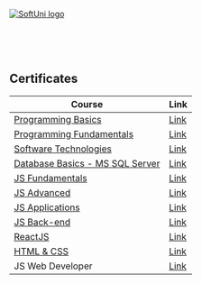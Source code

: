<a name="certificates" href="https://softuni.bg/" rel="Courses">  ![SoftUni logo][logo] <a/>

[logo]: http://innovationstarterbox.bg/wp-content/uploads/2016/05/Softuni_logo_trasparent.png "Logo Title Text 2"

<br/>
<br/>
<br/>

<h2> Certificates </h2>

|**Course**|**Link**| 
|---|---|
|<a href="https://softuni.bg/trainings/1770/programming-basics-with-csharp-october-2017/" > Programming Basics </a> | <a href="https://softuni.bg/certificates/details/49977/d0426622"> Link </a> |
|<a href="https://softuni.bg/trainings/1786/programming-fundamentals-january-2018" > Programming Fundamentals </a> | <a href="https://softuni.bg/certificates/details/54378/154c1eea"> Link </a> |
|<a href="https://softuni.bg/trainings/1787/software-technologies-march-2018" > Software Technologies </a> | <a href="https://softuni.bg/certificates/details/54166/7236c0a2"> Link </a> |
|<a href="https://softuni.bg/trainings/1985/database-basics-mssql-may-2018/internal" > Database Basics - MS SQL Server </a> | <a href="https://softuni.bg/certificates/details/55559/8b912c84"> Link </a> |
|<a href="https://softuni.bg/trainings/1968/js-fundamentals-may-2018" > JS Fundamentals </a> | <a href="https://softuni.bg/certificates/details/57821/70b3a67b"> Link </a> |
|<a href="https://softuni.bg/trainings/1969/js-advanced-june-2018" > JS Advanced </a> | <a href="https://softuni.bg/certificates/details/56196/efd50a16"> Link </a> |
|<a href="https://softuni.bg/trainings/1970/js-applications-july-2018" > JS Applications </a> | <a href="https://softuni.bg/certificates/details/57852/54cd8fb7"> Link </a> |
|<a href="https://softuni.bg/trainings/2452/js-back-end-september-2019" > JS Back-end </a> | <a href="https://softuni.bg/certificates/details/72492/0d3b6dba"> Link </a> |
|<a href="https://softuni.bg/trainings/2570/reactjs-october-2019" > ReactJS </a> | <a href="https://softuni.bg/certificates/details/75510/8c8a6588"> Link </a> |
|<a href="https://softuni.bg/trainings/2784/html-and-css-february-2020"> HTML & CSS </a> | <a href="https://softuni.bg/certificates/details/78774/fa4370ae"> Link </a> |
|<div>JS Web Developer</div> | <a href="https://softuni.bg/certificates/details/76167/abdbe1cd"> Link </a> |
